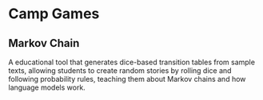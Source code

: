 # Camp Games 

## Markov Chain

A educational tool that generates dice-based transition tables from sample texts, allowing students to create random stories by rolling dice and following probability rules, teaching them about Markov chains and how language models work.
